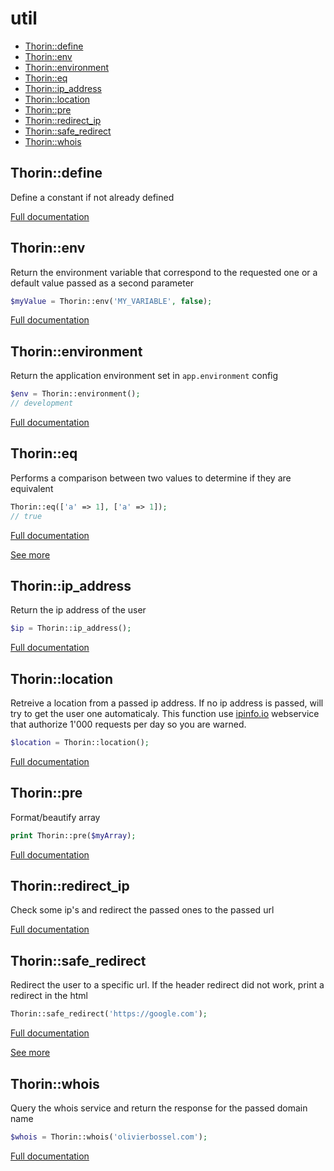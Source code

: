 # util

- [Thorin::define](#Thorin_define)
- [Thorin::env](#Thorin_env)
- [Thorin::environment](#Thorin_environment)
- [Thorin::eq](#Thorin_eq)
- [Thorin::ip_address](#Thorin_ip_address)
- [Thorin::location](#Thorin_location)
- [Thorin::pre](#Thorin_pre)
- [Thorin::redirect_ip](#Thorin_redirect_ip)
- [Thorin::safe_redirect](#Thorin_safe_redirect)
- [Thorin::whois](#Thorin_whois)
<a name="Thorin_define"></a>
## Thorin::define
Define a constant if not already defined


[Full documentation](/doc/src/functions/util/define.md)

<a name="Thorin_env"></a>
## Thorin::env
Return the environment variable that correspond to the requested one or a default value passed as a second parameter
```php
$myValue = Thorin::env('MY_VARIABLE', false);
```

[Full documentation](/doc/src/functions/util/env.md)

<a name="Thorin_environment"></a>
## Thorin::environment
Return the application environment set in `app.environment` config
```php
$env = Thorin::environment();
// development
```

[Full documentation](/doc/src/functions/util/environment.md)

<a name="Thorin_eq"></a>
## Thorin::eq
Performs a comparison between two values to determine if they are equivalent

```php
Thorin::eq(['a' => 1], ['a' => 1]);
// true
```

[Full documentation](/doc/src/functions/util/eq.md)

[See more](https://github.com/lodash-php/lodash-php/blob/master/src/Lang/eq.php)

<a name="Thorin_ip_address"></a>
## Thorin::ip_address
Return the ip address of the user
```php
$ip = Thorin::ip_address();
```

[Full documentation](/doc/src/functions/util/ip_address.md)

<a name="Thorin_location"></a>
## Thorin::location
Retreive a location from a passed ip address. If no ip address is passed,
will try to get the user one automaticaly.
This function use [ipinfo.io](https://ipinfo.io) webservice that authorize 1'000 requests per day so you are warned.
```php
$location = Thorin::location();
```

[Full documentation](/doc/src/functions/util/location.md)

<a name="Thorin_pre"></a>
## Thorin::pre
Format/beautify array

```php
print Thorin::pre($myArray);
```

[Full documentation](/doc/src/functions/util/pre.md)

<a name="Thorin_redirect_ip"></a>
## Thorin::redirect_ip
Check some ip's and redirect the passed ones to the passed url

[Full documentation](/doc/src/functions/util/redirect_ip.md)

<a name="Thorin_safe_redirect"></a>
## Thorin::safe_redirect
Redirect the user to a specific url. If the header redirect did not work, print a redirect in the html
```php
Thorin::safe_redirect('https://google.com');
```

[Full documentation](/doc/src/functions/util/safe_redirect.md)

[See more](https://www.jonasjohn.de/snippets/php/secure-redirect.htm)

<a name="Thorin_whois"></a>
## Thorin::whois
Query the whois service and return the response for the passed domain name
```php
$whois = Thorin::whois('olivierbossel.com');
```

[Full documentation](/doc/src/functions/util/whois.md)
